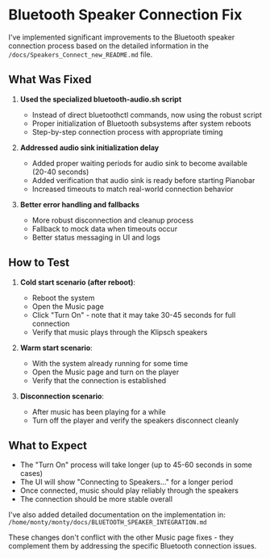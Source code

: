 # Bluetooth Speaker Connection Fix

I've implemented significant improvements to the Bluetooth speaker connection process based on the detailed information in the `/docs/Speakers_Connect_new_README.md` file. 

## What Was Fixed

1. **Used the specialized bluetooth-audio.sh script**
   - Instead of direct bluetoothctl commands, now using the robust script
   - Proper initialization of Bluetooth subsystems after system reboots
   - Step-by-step connection process with appropriate timing

2. **Addressed audio sink initialization delay**
   - Added proper waiting periods for audio sink to become available (20-40 seconds)
   - Added verification that audio sink is ready before starting Pianobar
   - Increased timeouts to match real-world connection behavior

3. **Better error handling and fallbacks**
   - More robust disconnection and cleanup process
   - Fallback to mock data when timeouts occur
   - Better status messaging in UI and logs

## How to Test

1. **Cold start scenario (after reboot)**:
   - Reboot the system
   - Open the Music page
   - Click "Turn On" - note that it may take 30-45 seconds for full connection
   - Verify that music plays through the Klipsch speakers

2. **Warm start scenario**:
   - With the system already running for some time
   - Open the Music page and turn on the player
   - Verify that the connection is established

3. **Disconnection scenario**:
   - After music has been playing for a while
   - Turn off the player and verify the speakers disconnect cleanly

## What to Expect

- The "Turn On" process will take longer (up to 45-60 seconds in some cases)
- The UI will show "Connecting to Speakers..." for a longer period
- Once connected, music should play reliably through the speakers
- The connection should be more stable overall

I've also added detailed documentation on the implementation in:
`/home/monty/monty/docs/BLUETOOTH_SPEAKER_INTEGRATION.md`

These changes don't conflict with the other Music page fixes - they complement them by addressing the specific Bluetooth connection issues.